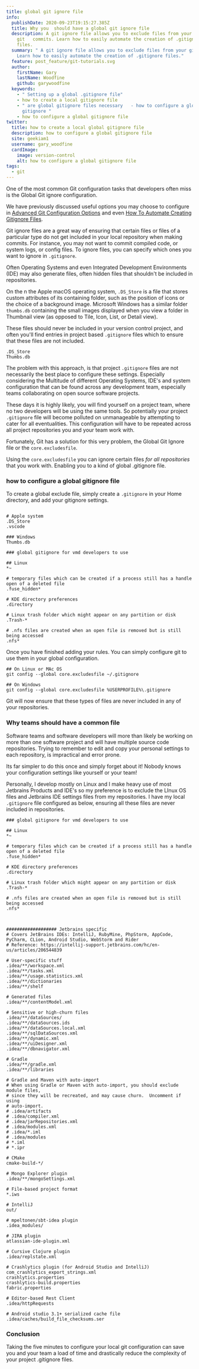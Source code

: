 ```yaml
---
title: global git ignore file
info:
  publishDate: 2020-09-23T19:15:27.385Z
  title: Why you  should have a global git ignore file
  description: A git ignore file allows you to exclude files from your
    git   commits. Learn how to easily automate the creation of .gitignore
    files.
  summary: " A git ignore file allows you to exclude files from your git commits.
    Learn how to easily automate the creation of .gitignore files."
  feature: post_feature/git-tutorials.svg
  author:
    firstName: Gary
    lastName: Woodfine
    github: garywoodfine
  keywords:
    - " Setting up a global .gitignore file"
    - how to create a local gitignore file
    - " are global gitignore files necessary   - how to configure a global
      gitignore "
    - how to configure a global gitignore file
twitter:
  title: how to create a local global gitignore file
  description: how to configure a global gitignore file
  site: geekiam1
  username: gary_woodfine
  cardImage:
    image: version-control
    alt: how to configure a global gitignore file
tags:
  - git
---
```

One of the most common Git configuration tasks that developers often miss is the Global Git ignore configuration.

We have previously discussed useful options you may choose to configure in [Advanced Git Configuration Options](/advanced-git-configuration-options/ "Advanced Git Configuration Options | Geek.I.Am")
and even [How To Automate Creating Gitignore Files](/how-to-automate-creating-gitignore-files/ "How To Automate Creating Gitignore Files | Geek.I.Am").

Git ignore files are a great way of ensuring that certain files or files of a particular type do not get included in
your local repository when making commits.  For instance, you may not want to commit compiled code, or system logs, or 
config files. To ignore files, you can specify which ones you want to ignore in `.gitignore`.

Often Operating Systems and even Integrated Development Environments (IDE) may also generate files, often hidden files
that shouldn't be included in repositories. 

On the n the Apple macOS operating system, `.DS_Store` is a file that stores custom attributes of its containing folder, 
such as the position of icons or the choice of a background image.  Microsoft Windows has a similar folder `thumbs.db`
containing the small images displayed when you view a folder in Thumbnail view (as opposed to Tile, Icon, List, or 
Detail view).

These files should never be included in your version control project, and often you'll find entries in project based
`.gitignore` files which to ensure that these files are not included.

```shell
.DS_Store
Thumbs.db

```

The problem with this approach, is that project `.gitignore` files are not necessarily the best place to configure 
these settings. Especially considering the Multitude of different Operating Systems, IDE's and system configuration 
that can be found across any development team, especially teams collaborating on open source software projects.

These days it is highly likely, you will find yourself on a project team, where no two developers will be using the same
tools. So potentially your project `.gitignore` file will become polluted on unmanageable by attempting to cater for
all eventualities. This configuration will have to be repeated across all project repositories you and your team work 
with.

Fortunately, Git has a solution for this very problem, the Global Git Ignore file or the `core.excludesfile`.

Using the `core.excludesfile` you can ignore certain files *for all repositories* that you work with. Enabling you to
 a kind of global .gitignore file.

### how to configure a global gitignore file

To create a global exclude file, simply create a `.gitignore` in your Home directory, and add your gitignore settings.

```shell

# Apple system
.DS_Store
.vscode

### Windows
Thumbs.db

### global gitignore for vmd developers to use

## Linux 
*~

# temporary files which can be created if a process still has a handle open of a deleted file
.fuse_hidden*

# KDE directory preferences
.directory

# Linux trash folder which might appear on any partition or disk
.Trash-*

# .nfs files are created when an open file is removed but is still being accessed
.nfs*

```
Once you have finished adding your rules. You can simply configure git to use them in your global configuration.

```shell
## On Linux or MAc OS 
git config --global core.excludesfile ~/.gitignore

## On Windows
git config --global core.excludesfile %USERPROFILE%\.gitignore
```

Git will now ensure that these types of files are never included in any of your repositories.

### Why teams should have a common file

Software teams and software developers will more than likely be working on more than one software project and will 
have multiple source code repositories.  Trying to remember to edit and copy your personal settings to each 
repository, is impractical and error prone. 

Its far simpler to do this once and simply forget about it!  Nobody knows your configuration settings like yourself
or your team! 

Personally, I develop mostly on Linux and I make heavy use of most Jetbrains Products and IDE's so my preference is to
exclude the LInux OS files and Jetbrains IDE settings files from my repositories.  I have my local `.gitignore` file
configured as below, ensuring all these files are never included in repositories.

```shell
### global gitignore for vmd developers to use

## Linux 
*~

# temporary files which can be created if a process still has a handle open of a deleted file
.fuse_hidden*

# KDE directory preferences
.directory

# Linux trash folder which might appear on any partition or disk
.Trash-*

# .nfs files are created when an open file is removed but is still being accessed
.nfs*



################### Jetbrains specific
# Covers JetBrains IDEs: IntelliJ, RubyMine, PhpStorm, AppCode, PyCharm, CLion, Android Studio, WebStorm and Rider
# Reference: https://intellij-support.jetbrains.com/hc/en-us/articles/206544839

# User-specific stuff
.idea/**/workspace.xml
.idea/**/tasks.xml
.idea/**/usage.statistics.xml
.idea/**/dictionaries
.idea/**/shelf

# Generated files
.idea/**/contentModel.xml

# Sensitive or high-churn files
.idea/**/dataSources/
.idea/**/dataSources.ids
.idea/**/dataSources.local.xml
.idea/**/sqlDataSources.xml
.idea/**/dynamic.xml
.idea/**/uiDesigner.xml
.idea/**/dbnavigator.xml

# Gradle
.idea/**/gradle.xml
.idea/**/libraries

# Gradle and Maven with auto-import
# When using Gradle or Maven with auto-import, you should exclude module files,
# since they will be recreated, and may cause churn.  Uncomment if using
# auto-import.
# .idea/artifacts
# .idea/compiler.xml
# .idea/jarRepositories.xml
# .idea/modules.xml
# .idea/*.iml
# .idea/modules
# *.iml
# *.ipr

# CMake
cmake-build-*/

# Mongo Explorer plugin
.idea/**/mongoSettings.xml

# File-based project format
*.iws

# IntelliJ
out/

# mpeltonen/sbt-idea plugin
.idea_modules/

# JIRA plugin
atlassian-ide-plugin.xml

# Cursive Clojure plugin
.idea/replstate.xml

# Crashlytics plugin (for Android Studio and IntelliJ)
com_crashlytics_export_strings.xml
crashlytics.properties
crashlytics-build.properties
fabric.properties

# Editor-based Rest Client
.idea/httpRequests

# Android studio 3.1+ serialized cache file
.idea/caches/build_file_checksums.ser
```

### Conclusion

Taking the five minutes to configure your local git configuration can save you and your team a load of time and
drastically reduce the complexity of your project .gitignore files. 